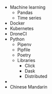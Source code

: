 * Machine learning
	* Pandas
	* Time series
* Docker
* Kubernetes
* DroneCI
* Python
	* Pipenv
	* Pipfile
	* Poetry
	* Libraries
		* Click
		* Dask
		* Distributed
*
* Chinese Mandarin
